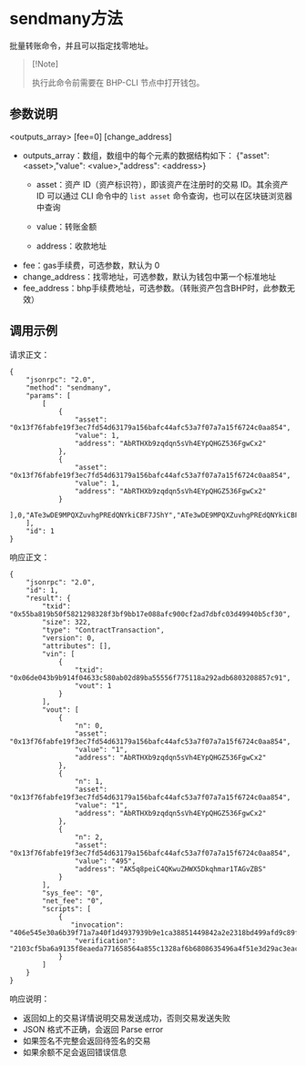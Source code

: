 # sendmany方法

批量转账命令，并且可以指定找零地址。

>  [!Note]
>
>   执行此命令前需要在 BHP-CLI 节点中打开钱包。

## 参数说明

<outputs_array> [fee=0] [change_address]

- outputs_array：数组，数组中的每个元素的数据结构如下：
  {"asset": \<asset>,"value": \<value>,"address": \<address>}
  - asset：资产 ID（资产标识符），即该资产在注册时的交易 ID。其余资产 ID 可以通过 CLI 命令中的 `list asset` 命令查询，也可以在区块链浏览器中查询
  
  - value：转账金额
  
  - address：收款地址
- fee：gas手续费，可选参数，默认为 0
- change_address：找零地址，可选参数，默认为钱包中第一个标准地址
- fee_address：bhp手续费地址，可选参数。（转账资产包含BHP时，此参数无效）

## 调用示例

请求正文：

```
{
    "jsonrpc": "2.0",
    "method": "sendmany",
    "params": [
        [
            {
                "asset": "0x13f76fabfe19f3ec7fd54d63179a156bafc44afc53a7f07a7a15f6724c0aa854",
                "value": 1,
                "address": "AbRTHXb9zqdqn5sVh4EYpQHGZ536FgwCx2"
            },
            {
                "asset": "0x13f76fabfe19f3ec7fd54d63179a156bafc44afc53a7f07a7a15f6724c0aa854",
                "value": 1,
                "address": "AbRTHXb9zqdqn5sVh4EYpQHGZ536FgwCx2"
            }
        ],0,"ATe3wDE9MPQXZuvhgPREdQNYkiCBF7JShY","ATe3wDE9MPQXZuvhgPREdQNYkiCBF7JShY"
    ],
    "id": 1
}
```

响应正文：

```
{
    "jsonrpc": "2.0",
    "id": 1,
    "result": {
        "txid": "0x55ba819b50f5821298328f3bf9bb17e088afc900cf2ad7dbfc03d49940b5cf30",
        "size": 322,
        "type": "ContractTransaction",
        "version": 0,
        "attributes": [],
        "vin": [
            {
                "txid": "0x06de043b9b914f04633c580ab02d89ba55556f775118a292adb6803208857c91",
                "vout": 1
            }
        ],
        "vout": [
            {
                "n": 0,
                "asset": "0x13f76fabfe19f3ec7fd54d63179a156bafc44afc53a7f07a7a15f6724c0aa854",
                "value": "1",
                "address": "AbRTHXb9zqdqn5sVh4EYpQHGZ536FgwCx2"
            },
            {
                "n": 1,
                "asset": "0x13f76fabfe19f3ec7fd54d63179a156bafc44afc53a7f07a7a15f6724c0aa854",
                "value": "1",
                "address": "AbRTHXb9zqdqn5sVh4EYpQHGZ536FgwCx2"
            },
            {
                "n": 2,
                "asset": "0x13f76fabfe19f3ec7fd54d63179a156bafc44afc53a7f07a7a15f6724c0aa854",
                "value": "495",
                "address": "AK5q8peiC4QKwuZHWX5Dkqhmar1TAGvZBS"
            }
        ],
        "sys_fee": "0",
        "net_fee": "0",
        "scripts": [
            {
               "invocation": "406e545e30a6b39f71a7a40f1d4937939b9e1ca38851449842a2e2318bd499afd9c89f0c96658923e3e435ee91192e9dbf101d81a240fa7c953ac0c322d2f2b980",
                "verification": "2103cf5ba6a9135f8eaeda771658564a855c1328af6b6808635496a4f51e3d29ac3eac"
            }
        ]
    }
}
```

响应说明：

- 返回如上的交易详情说明交易发送成功，否则交易发送失败
- JSON 格式不正确，会返回 Parse error
- 如果签名不完整会返回待签名的交易
- 如果余额不足会返回错误信息